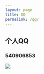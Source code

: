 ```yaml
---
layout: page
title: QQ
permalink: /qq/
---
```


## 个人QQ

### 540906853

![](http://qr.api.cli.im/qr?data=ro4074&level=H&transparent=0&bgcolor=%23FFFFFF&forecolor=%23239ae9&blockpixel=12&marginblock=2&logourl=&size=400&text=&logoshape=no&fontsize=30&fontfamily=msyh.ttf&fontcolor=&incolor=%23239ae9&outcolor=%23239ae9&qrcode_eyes=&background=images%2Fbackground%2Fbg8.png&wper=0.58&hper=0.58&tper=0.21&lper=0.21&eye_use_fore=1&qrpad=10&kid=bizcliim&time=1497321187&key=01590ee3949bde473c80285ca98be4c8)
